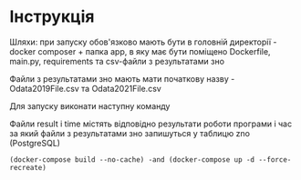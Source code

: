 # Інструкція

Шляхи: при запуску обов'язково мають бути в головній директорії - docker composer + папка app,
в яку має бути поміщено Dockerfile, main.py, requirements та csv-файли з результатами зно

Файли з результатами зно мають мати початкову назву - Odata2019File.csv та Odata2021File.csv

Для запуску виконати наступну команду

Файли result і time містять відповідно результати роботи програми і час за який файли 
з результатами зно запишуться у таблицю zno (PostgreSQL)

```bach
(docker-compose build --no-cache) -and (docker-compose up -d --force-recreate)
```
